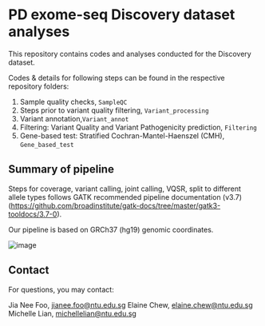 # PD exome-seq Discovery dataset analyses

This repository contains codes and analyses conducted for the Discovery dataset.

Codes & details for following steps can be found in the respective repository folders: 
1. Sample quality checks, `SampleQC`
2. Steps prior to variant quality filtering, `Variant_processing`
3. Variant annotation,`Variant_annot`
4. Filtering: Variant Quality and Variant Pathogenicity prediction, `Filtering`
5. Gene-based test: Stratified Cochran-Mantel-Haenszel (CMH), `Gene_based_test`


## Summary of pipeline
Steps for coverage, variant calling, joint calling, VQSR, split to different allele types follows GATK recommended pipeline documentation (v3.7) (https://github.com/broadinstitute/gatk-docs/tree/master/gatk3-tooldocs/3.7-0).

Our pipeline is based on GRCh37 (hg19) genomic coordinates.


![image](https://github.com/user-attachments/assets/3c0da211-004d-498b-a94d-75f715a56c1f)




## Contact
For questions, you may contact:

Jia Nee Foo, jianee.foo@ntu.edu.sg
Elaine Chew, elaine.chew@ntu.edu.sg
Michelle Lian, michellelian@ntu.edu.sg

